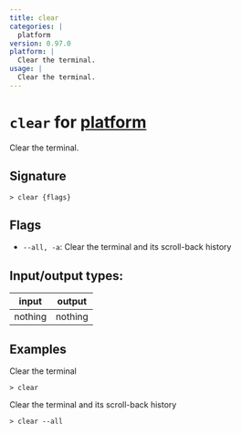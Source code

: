 ```yaml
---
title: clear
categories: |
  platform
version: 0.97.0
platform: |
  Clear the terminal.
usage: |
  Clear the terminal.
---
```

<!-- This file is automatically generated. Please edit the command in https://github.com/nushell/nushell instead. -->

# `clear` for [platform](/commands/categories/platform.md)

<div class='command-title'>Clear the terminal.</div>

## Signature

```> clear {flags} ```

## Flags

 -  `--all, -a`: Clear the terminal and its scroll-back history


## Input/output types:

| input   | output  |
| ------- | ------- |
| nothing | nothing |

## Examples

Clear the terminal
```nu
> clear

```

Clear the terminal and its scroll-back history
```nu
> clear --all

```
